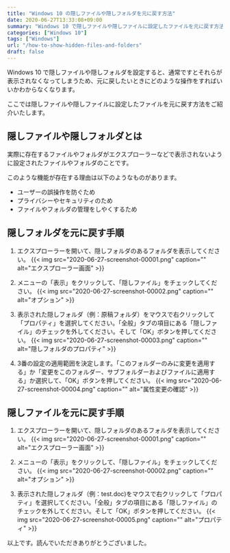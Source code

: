 ```yaml
---
title: "Windows 10 の隠しファイルや隠しフォルダを元に戻す方法"
date: 2020-06-27T13:33:08+09:00
summary: "Windows 10 で隠しファイルや隠しファイルに設定したファイルを元に戻す方法をご紹介いたします。"
categories: ["Windows 10"]
tags: ["Windows"]
url: "/how-to-show-hidden-files-and-folders"
draft: false
---
```


Windows 10 で隠しファイルや隠しフォルダを設定すると、通常ですとそれらが表示されなくなってしまうため、元に戻したいときにどのような操作をすればいいかわからなくなります。

ここでは隠しファイルや隠しファイルに設定したファイルを元に戻す方法をご紹介いたします。

## 隠しファイルや隠しフォルダとは

実際に存在するファイルやフォルダがエクスプローラーなどで表示されないように設定されたファイルやフォルダのことです。

このような機能が存在する理由は以下のようなものがあります。

- ユーザーの誤操作を防ぐため
- プライバシーやセキュリティのため
- ファイルやフォルダの管理をしやくするため

## 隠しフォルダを元に戻す手順

1. エクスプローラーを開いて、隠しフォルダのあるフォルダを表示してください。
{{< img src="2020-06-27-screenshot-00001.png" caption="" alt="エクスプローラー画面" >}}

2. メニューの「表示」をクリックして、「隠しファイル」をチェックしてください。
{{< img src="2020-06-27-screenshot-00002.png" caption="" alt="オプション" >}}

3. 表示された隠しフォルダ（例：原稿フォルダ）をマウスで右クリックして「プロパティ」を選択してください。「全般」タブの項目にある「隠しファイル」のチェックを外してください。そして「OK」ボタンを押してください。
{{< img src="2020-06-27-screenshot-00003.png" caption="" alt="隠しフォルダのプロパティ" >}}

4. 3番の設定の適用範囲を決定します。「このフォルダーのみに変更を適用する」か「変更をこのフォルダー、サブフォルダーおよびファイルに適用する」か選択して、「OK」ボタンを押してください。
{{< img src="2020-06-27-screenshot-00004.png" caption="" alt="属性変更の確認" >}}

## 隠しファイルを元に戻す手順

1. エクスプローラーを開いて、隠しフォルダのあるフォルダを表示してください。
{{< img src="2020-06-27-screenshot-00001.png" caption="" alt="エクスプローラー画面" >}}

2. メニューの「表示」をクリックして、「隠しファイル」をチェックしてください。
{{< img src="2020-06-27-screenshot-00002.png" caption="" alt="オプション" >}}

3. 表示された隠しフォルダ（例：test.doc)をマウスで右クリックして「プロパティ」を選択してください。「全般」タブの項目にある「隠しファイル」のチェックを外してください。そして「OK」ボタンを押してください。
{{< img src="2020-06-27-screenshot-00005.png" caption="" alt="プロパティ" >}}

以上です。読んでいただきありがとうございました。
